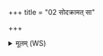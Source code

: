 +++
title = "02 सोदक्रामत् सा"

+++
<details><summary>मूलम् (WS)</summary>

सोदक्रामत् सा दक्षिणाग्नौ न्यक्रामत् ।  
यज्ञर्त्तो वासतेयो भवति य एवं वेद ॥ २ ॥
</details>